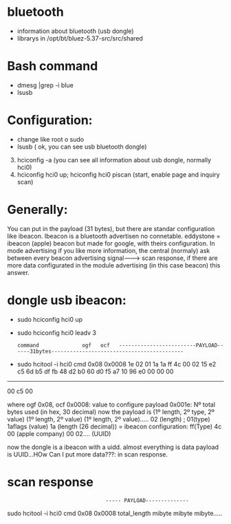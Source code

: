 # bluetooth
- information about bluetooth (usb dongle)
- librarys in /opt/bt/bluez-5.37-src/src/shared

# Bash command
- dmesg |grep -i blue
- lsusb


# Configuration:

- change like root o sudo
- lsusb ( ok, you can see usb bluetooth dongle)
3. hciconfig -a (you can see all information about usb dongle, normally hci0)
4. hciconfig hci0 up; hciconfig hci0 piscan (start, enable page and inquiry scan)

# Generally:
You can put in the payload (31 bytes), but there are standar configuration like ibeacon. Ibeacon is a bluetooth advertisen no connetable. eddystone = ibeacon (apple) beacon but made for google, with theirs configuration. 
In mode advertising if you like more information, the central (normaly) ask between every beacon advertising signal---> scan response, if there are more data configurated in the module advertising (in this case beacon) this answer.

# dongle usb ibeacon:
- sudo hciconfig hci0 up
- sudo hciconfig hci0 leadv 3

      command              ogf   ocf   -------------------------PAYLOAD------31bytes-------------------------------------------     
- sudo hcitool -i hci0 cmd 0x08 0x0008 1e 02 01 1a 1a ff 4c 00 02 15 e2 c5 6d b5 df fb 48 d2 b0 60 d0 f5 a7 10 96 e0 00 00 00
--------
00 c5 00

where  ogf 0x08, ocf 0x0008:  value to configure payload 
      0x001e: Nº total bytes used (in hex, 30 decimal)
      now the payload is (1º length, 2º type, 2º value) (1º length, 2º value) (1º length, 2º value)..... 
      02 (length) ; 01(type)  1aflags (value)
      1a (length (26 decimal)) = ibeacon configuration: ff(Type) 4c 00 (apple company) 00 02.... (UUID) 

now the dongle is a ibeacon with a uidd. almost everything is data payload is UUID...HOw Can I put more data???: in scan response. 
# scan response
                                    ----- PAYLOAD--------------
sudo hcitool -i hci0 cmd 0x08 0x0008 total_length mibyte mibyte mibyte.....
